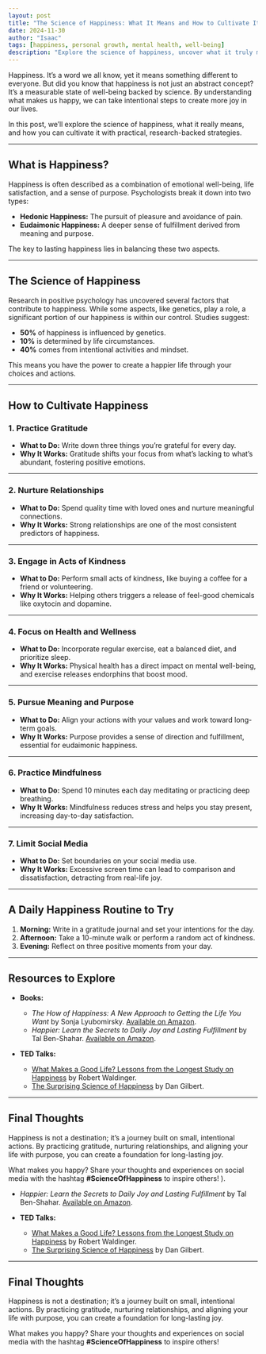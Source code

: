 ```yaml
---
layout: post
title: "The Science of Happiness: What It Means and How to Cultivate It"
date: 2024-11-30
author: "Isaac"
tags: [happiness, personal growth, mental health, well-being]
description: "Explore the science of happiness, uncover what it truly means, and discover actionable strategies to cultivate more joy and fulfillment in your life."
---
```


Happiness. It’s a word we all know, yet it means something different to everyone. But did you know that happiness is not just an abstract concept? It’s a measurable state of well-being backed by science. By understanding what makes us happy, we can take intentional steps to create more joy in our lives.

In this post, we’ll explore the science of happiness, what it really means, and how you can cultivate it with practical, research-backed strategies.

---

## What is Happiness?

Happiness is often described as a combination of emotional well-being, life satisfaction, and a sense of purpose. Psychologists break it down into two types:
- **Hedonic Happiness:** The pursuit of pleasure and avoidance of pain.
- **Eudaimonic Happiness:** A deeper sense of fulfillment derived from meaning and purpose.

The key to lasting happiness lies in balancing these two aspects.

---

## The Science of Happiness

Research in positive psychology has uncovered several factors that contribute to happiness. While some aspects, like genetics, play a role, a significant portion of our happiness is within our control. Studies suggest:
- **50%** of happiness is influenced by genetics.
- **10%** is determined by life circumstances.
- **40%** comes from intentional activities and mindset.

This means you have the power to create a happier life through your choices and actions.

---

## How to Cultivate Happiness

### 1. **Practice Gratitude**
- **What to Do:** Write down three things you’re grateful for every day.
- **Why It Works:** Gratitude shifts your focus from what’s lacking to what’s abundant, fostering positive emotions.

---

### 2. **Nurture Relationships**
- **What to Do:** Spend quality time with loved ones and nurture meaningful connections.
- **Why It Works:** Strong relationships are one of the most consistent predictors of happiness.

---

### 3. **Engage in Acts of Kindness**
- **What to Do:** Perform small acts of kindness, like buying a coffee for a friend or volunteering.
- **Why It Works:** Helping others triggers a release of feel-good chemicals like oxytocin and dopamine.

---

### 4. **Focus on Health and Wellness**
- **What to Do:** Incorporate regular exercise, eat a balanced diet, and prioritize sleep.
- **Why It Works:** Physical health has a direct impact on mental well-being, and exercise releases endorphins that boost mood.

---

### 5. **Pursue Meaning and Purpose**
- **What to Do:** Align your actions with your values and work toward long-term goals.
- **Why It Works:** Purpose provides a sense of direction and fulfillment, essential for eudaimonic happiness.

---

### 6. **Practice Mindfulness**
- **What to Do:** Spend 10 minutes each day meditating or practicing deep breathing.
- **Why It Works:** Mindfulness reduces stress and helps you stay present, increasing day-to-day satisfaction.

---

### 7. **Limit Social Media**
- **What to Do:** Set boundaries on your social media use.
- **Why It Works:** Excessive screen time can lead to comparison and dissatisfaction, detracting from real-life joy.

---

## A Daily Happiness Routine to Try

1. **Morning:** Write in a gratitude journal and set your intentions for the day.
2. **Afternoon:** Take a 10-minute walk or perform a random act of kindness.
3. **Evening:** Reflect on three positive moments from your day.

---

## Resources to Explore

- **Books:**
  - *The How of Happiness: A New Approach to Getting the Life You Want* by Sonja Lyubomirsky. [Available on Amazon](https://amzn.to/3OAkgqU).
  - *Happier: Learn the Secrets to Daily Joy and Lasting Fulfillment* by Tal Ben-Shahar. [Available on Amazon](https://amzn.to/4fSLaGb).

- **TED Talks:**
  - [What Makes a Good Life? Lessons from the Longest Study on Happiness](https://www.ted.com/talks/robert_waldinger_what_makes_a_good_life_lessons_from_the_longest_study_on_happiness) by Robert Waldinger.
  - [The Surprising Science of Happiness](https://www.ted.com/talks/dan_gilbert_the_surprising_science_of_happiness) by Dan Gilbert.

---

## Final Thoughts

Happiness is not a destination; it’s a journey built on small, intentional actions. By practicing gratitude, nurturing relationships, and aligning your life with purpose, you can create a foundation for long-lasting joy.

What makes you happy? Share your thoughts and experiences on social media with the hashtag **#ScienceOfHappiness** to inspire others!
).
  - *Happier: Learn the Secrets to Daily Joy and Lasting Fulfillment* by Tal Ben-Shahar. [Available on Amazon](https://amzn.to/4fSLaGb).

- **TED Talks:**
  - [What Makes a Good Life? Lessons from the Longest Study on Happiness](https://www.ted.com/talks/robert_waldinger_what_makes_a_good_life_lessons_from_the_longest_study_on_happiness) by Robert Waldinger.
  - [The Surprising Science of Happiness](https://www.ted.com/talks/dan_gilbert_the_surprising_science_of_happiness) by Dan Gilbert.

---

## Final Thoughts

Happiness is not a destination; it’s a journey built on small, intentional actions. By practicing gratitude, nurturing relationships, and aligning your life with purpose, you can create a foundation for long-lasting joy.

What makes you happy? Share your thoughts and experiences on social media with the hashtag **#ScienceOfHappiness** to inspire others!
